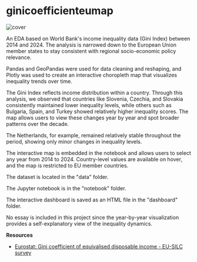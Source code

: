 # ginicoefficienteumap

![cover](dashboard/gini_map_preview.png)


An EDA based on World Bank's income inequality data (Gini Index) between 2014 and 2024. The analysis is narrowed down to the European Union member states to stay consistent with regional socio-economic policy relevance.

Pandas and GeoPandas were used for data cleaning and reshaping, and Plotly was used to create an interactive choropleth map that visualizes inequality trends over time.

The Gini Index reflects income distribution within a country. Through this analysis, we observed that countries like Slovenia, Czechia, and Slovakia consistently maintained lower inequality levels, while others such as Bulgaria, Spain, and Turkey showed relatively higher inequality scores. The map allows users to view these changes year by year and spot broader patterns over the decade.

The Netherlands, for example, remained relatively stable throughout the period, showing only minor changes in inequality levels.

The interactive map is embedded in the notebook and allows users to select any year from 2014 to 2024. Country-level values are available on hover, and the map is restricted to EU member countries.

The dataset is located in the "data" folder.

The Jupyter notebook is in the "notebook" folder.

The interactive dashboard is saved as an HTML file in the "dashboard" folder.

No essay is included in this project since the year-by-year visualization provides a self-explanatory view of the inequality dynamics.

**Resources**

- [Eurostat: Gini coefficient of equivalised disposable income - EU-SILC survey](https://ec.europa.eu/eurostat/databrowser/view/tessi190__custom_17551990/default/table)

